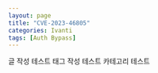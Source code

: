 ```yaml
---
layout: page
title: "CVE-2023-46805"
categories: Ivanti
tags: [Auth Bypass]
---
```

글 작성 테스트
태그 작성 테스트
카테고리 테스트

